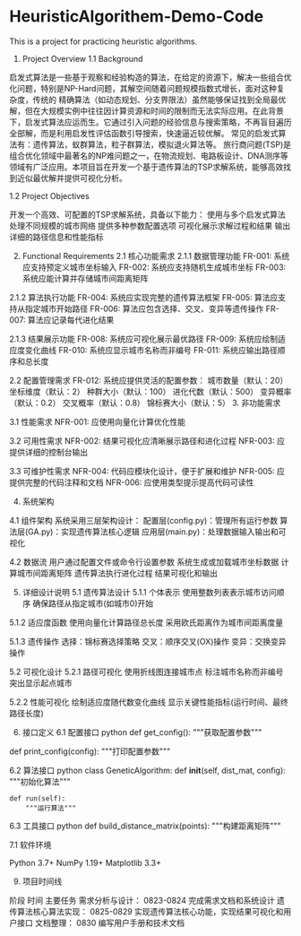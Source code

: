 # HeuristicAlgorithem-Demo-Code
This is a project for practicing heuristic algorithms.

1. Project Overview
1.1 Background
   
启发式算法是一些基于观察和经验构造的算法，在给定的资源下，解决一些组合优化问题，特别是NP-Hard问题，其解空间随着问题规模指数式增长，面对这种复杂度，传统的 精确算法（如动态规划、分支界限法）虽然能够保证找到全局最优解，但在大规模实例中往往因计算资源和时间的限制而无法实际应用。在此背景下，启发式算法应运而生。它通过引入问题的经验信息与搜索策略，不再盲目遍历全部解，而是利用启发性评估函数引导搜索，快速逼近较优解。
常见的启发式算法有：遗传算法，蚁群算法，粒子群算法，模拟退火算法等。
旅行商问题(TSP)是组合优化领域中最著名的NP难问题之一，在物流规划、电路板设计、DNA测序等领域有广泛应用。本项目旨在开发一个基于遗传算法的TSP求解系统，能够高效找到近似最优解并提供可视化分析。

1.2 Project Objectives

开发一个高效、可配置的TSP求解系统，具备以下能力：
使用与多个启发式算法
处理不同规模的城市网络
提供多种参数配置选项
可视化展示求解过程和结果
输出详细的路径信息和性能指标

2. Functional Requirements
2.1 核心功能需求
2.1.1 数据管理功能
FR-001: 系统应支持预定义城市坐标输入
FR-002: 系统应支持随机生成城市坐标
FR-003: 系统应能计算并存储城市间距离矩阵

2.1.2 算法执行功能
FR-004: 系统应实现完整的遗传算法框架
FR-005: 算法应支持从指定城市开始路径
FR-006: 算法应包含选择、交叉、变异等遗传操作
FR-007: 算法应记录每代进化结果

2.1.3 结果展示功能
FR-008: 系统应可视化展示最优路径
FR-009: 系统应绘制适应度变化曲线
FR-010: 系统应显示城市名称而非编号
FR-011: 系统应输出路径顺序和总长度

2.2 配置管理需求
FR-012: 系统应提供灵活的配置参数：
城市数量（默认：20）
坐标维度（默认：2）
种群大小（默认：100）
进化代数（默认：500）
变异概率（默认：0.2）
交叉概率（默认：0.8）
锦标赛大小（默认：5）
3. 非功能需求

3.1 性能需求
NFR-001: 应使用向量化计算优化性能

3.2 可用性需求
NFR-002: 结果可视化应清晰展示路径和进化过程
NFR-003: 应提供详细的控制台输出

3.3 可维护性需求
NFR-004: 代码应模块化设计，便于扩展和维护
NFR-005: 应提供完整的代码注释和文档
NFR-006: 应使用类型提示提高代码可读性

4. 系统架构

4.1 组件架构
系统采用三层架构设计：
配置层(config.py)：管理所有运行参数
算法层(GA.py)：实现遗传算法核心逻辑
应用层(main.py)：处理数据输入输出和可视化

4.2 数据流
用户通过配置文件或命令行设置参数
系统生成或加载城市坐标数据
计算城市间距离矩阵
遗传算法执行进化过程
结果可视化和输出

5. 详细设计说明
5.1 遗传算法设计
5.1.1 个体表示
使用整数列表表示城市访问顺序
确保路径从指定城市(如城市0)开始

5.1.2 适应度函数
使用向量化计算路径总长度
采用欧氏距离作为城市间距离度量

5.1.3 遗传操作
选择：锦标赛选择策略
交叉：顺序交叉(OX)操作
变异：交换变异操作

5.2 可视化设计
5.2.1 路径可视化
使用折线图连接城市点
标注城市名称而非编号
突出显示起点城市

5.2.2 性能可视化
绘制适应度随代数变化曲线
显示关键性能指标(运行时间、最终路径长度)

6. 接口定义
6.1 配置接口
python
def get_config():
    """获取配置参数"""
    
def print_config(config):
    """打印配置参数"""
    
6.2 算法接口
python
class GeneticAlgorithm:
    def __init__(self, dist_mat, config):
        """初始化算法"""
        
    def run(self):
        """运行算法"""
        
6.3 工具接口
python
def build_distance_matrix(points):
    """构建距离矩阵"""
    
7.1 软件环境

Python 3.7+
NumPy 1.19+
Matplotlib 3.3+

9. 项目时间线

阶段	                    时间	                   主要任务
需求分析与设计：	        0823-0824	         完成需求文档和系统设计
遗传算法核心算法实现：	    0825-0829  	       实现遗传算法核心功能，实现结果可视化和用户接口
文档整理：	            0830               编写用户手册和技术文档
